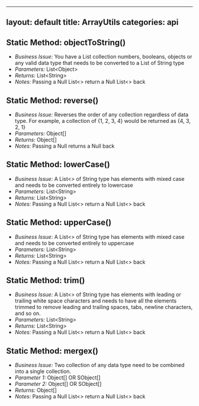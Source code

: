 
---
layout: default
title: ArrayUtils
categories: api
---

## Static Method: objectToString()
* _Business Issue:_ You have a List collection numbers, booleans, objects or any valid data type that needs to be converted to a List of String type
* _Parameters:_  List&lt;Object&gt;
* _Returns:_ List&lt;String&gt;
* _Notes:_ Passing a Null List&lt;&gt; return a Null List&lt;&gt; back

## Static Method: reverse()
* _Business Issue:_ Reverses the order of any collection regardless of data type. For example, a collection of {1, 2, 3, 4} would be returned as {4, 3, 2, 1}
* _Parameters:_ Object[]
* _Returns:_ Object[]
* _Notes:_ Passing a Null returns a Null back

## Static Method: lowerCase()
* _Business Issue:_ A List&lt;&gt; of String type has elements with mixed case and needs to be converted entirely to lowercase
* _Parameters:_ List&lt;String&gt;
* _Returns:_ List&lt;String&gt;
* _Notes:_ Passing a Null List&lt;&gt; return a Null List&lt;&gt; back

## Static Method: upperCase()
* _Business Issue:_ A List&lt;&gt; of String type has elements with mixed case and needs to be converted entirely to uppercase
* _Parameters:_ List&lt;String&gt;
* _Returns:_ List&lt;String&gt;
* _Notes:_ Passing a Null List&lt;&gt; return a Null List&lt;&gt; back

## Static Method: trim()
* _Business Issue:_ A List&lt;&gt; of String type has elements with leading or trailing white space characters and needs to have all the elements trimmed to remove leading and trailing spaces, tabs, newline characters, and so on.
* _Parameters:_ List&lt;String&gt;
* _Returns:_ List&lt;String&gt;
* _Notes:_ Passing a Null List&lt;&gt; return a Null List&lt;&gt; back

## Static Method: mergex()
* _Business Issue:_ Two collection of any data type need to be combined into a single collection.
* _Parameter 1:_ Object[] OR SObject[]
* _Parameter 2:_ Object[] OR SObject[]
* _Returns:_ Object[]
* _Notes:_ Passing a Null List&lt;&gt; return a Null List&lt;&gt; back

